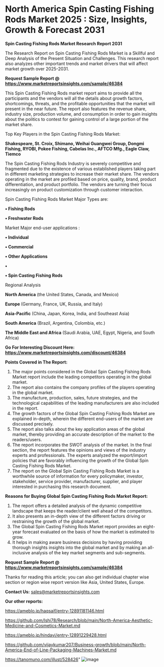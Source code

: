 # North America Spin Casting Fishing Rods Market 2025 : Size, Insights, Growth & Forecast 2031

<strong>Spin Casting Fishing Rods Market Research Report 2031</strong>

The Research Report on Spin Casting Fishing Rods Market is a Skillful and Deep Analysis of the Present Situation and Challenges. This research report also analyzes other important trends and market drivers that will affect market growth over 2025-2031.

<strong>Request Sample Report @ <a href=https://www.marketreportsinsights.com/sample/46384>https://www.marketreportsinsights.com/sample/46384</a></strong>

This Spin Casting Fishing Rods market report aims to provide all the participants and the vendors will all the details about growth factors, shortcomings, threats, and the profitable opportunities that the market will present in the near future. The report also features the revenue share, industry size, production volume, and consumption in order to gain insights about the politics to contest for gaining control of a large portion of the market share.

Top Key Players in the Spin Casting Fishing Rods Market:

<strong>Shakespeare, St. Croix, Shimano, Weihai Guangwei Group, Dongmi Fishing, RYOBI, Pokee Fishing, Cabelas Inc., AFTCO Mfg., Eagle Claw, Tiemco</strong>

The Spin Casting Fishing Rods Industry is severely competitive and fragmented due to the existence of various established players taking part in different marketing strategies to increase their market share. The vendors operating in the market are profiled based on price, quality, brand, product differentiation, and product portfolio. The vendors are turning their focus increasingly on product customization through customer interaction.

Spin Casting Fishing Rods Market Major Types are:

<strong>•  Fishing Rods

•  Freshwater Rods</strong>

Market Major end-user applications :

<strong>•  Individual

•  Commercial

•  Other Applications

•  

•  Spin Casting Fishing Rods</strong>

Regional Analysis

</u><strong><b>North America</b></strong> (the United States, Canada, and Mexico)

<strong><b>Europe </b></strong>(Germany, France, UK, Russia, and Italy)

<strong><b>Asia-Pacific</b></strong> (China, Japan, Korea, India, and Southeast Asia)

<strong><b>South America</b></strong> (Brazil, Argentina, Colombia, etc.)

<strong><b>The Middle East and Africa</b></strong> (Saudi Arabia, UAE, Egypt, Nigeria, and South Africa)

<strong>Go For Interesting Discount Here: <a href=https://www.marketreportsinsights.com/discount/46384>https://www.marketreportsinsights.com/discount/46384</a></strong>

<strong>Points Covered in The Report:</strong>
<ol>
  <li>The major points considered in the Global Spin Casting Fishing Rods Market report include the leading competitors operating in the global market.</li>
  <li>The report also contains the company profiles of the players operating in the global market.</li>
  <li>The manufacture, production, sales, future strategies, and the technological capabilities of the leading manufacturers are also included in the report.</li>
  <li>The growth factors of the Global Spin Casting Fishing Rods Market are explained in-depth, wherein the different end-users of the market are discussed precisely.</li>
  <li>The report also talks about the key application areas of the global market, thereby providing an accurate description of the market to the readers/users.</li>
  <li>The report incorporates the SWOT analysis of the market. In the final section, the report features the opinions and views of the industry experts and professionals. The experts analyzed the export/import policies that are favorably influencing the growth of the Global Spin Casting Fishing Rods Market.</li>
  <li>The report on the Global Spin Casting Fishing Rods Market is a worthwhile source of information for every policymaker, investor, stakeholder, service provider, manufacturer, supplier, and player interested in purchasing this research document.</li>
</ol>
<strong>Reasons for Buying Global Spin Casting Fishing Rods Market Report:</strong>

<ol>
  <li>The report offers a detailed analysis of the dynamic competitive landscape that keeps the reader/client well ahead of the competitors.</li>
  <li>It also presents an in-depth view of the different factors driving or restraining the growth of the global market.</li>
  <li>The Global Spin Casting Fishing Rods Market report provides an eight-year forecast evaluated on the basis of how the market is estimated to grow.</li>
  <li>It helps in making aware business decisions by having providing thorough insights insights into the global market and by making an all-inclusive analysis of the key market segments and sub-segments.</li>
</ol>
<strong>Request Sample Report @ <a href=https://www.marketreportsinsights.com/sample/46384>https://www.marketreportsinsights.com/sample/46384</a></strong>


Thanks for reading this article; you can also get individual chapter wise section or region wise report version like Asia, United States, Europe.

<strong>Contact Us:</strong>
sales@marketreportsinsights.com

<strong>Our other reports:</strong>

<a href=https://ameblo.jp/haqsaif/entry-12891181146.html>https://ameblo.jp/haqsaif/entry-12891181146.html</a>

<a href=https://github.com/Ishi78/Research/blob/main/North-America-Aesthetic-Medicine-and-Cosmetics-Market.md>https://github.com/Ishi78/Research/blob/main/North-America-Aesthetic-Medicine-and-Cosmetics-Market.md</a>

<a href=https://ameblo.jp/hindavi/entry-12891229428.html>https://ameblo.jp/hindavi/entry-12891229428.html</a>

<a href=https://github.com/vijaykumar207/Business-growth/blob/main/North-America-End-of-Line-Packaging-Machines-Market.md>https://github.com/vijaykumar207/Business-growth/blob/main/North-America-End-of-Line-Packaging-Machines-Market.md</a>

<a href=https://tanomuno.com/illust/528426>https://tanomuno.com/illust/528426</a>"
![image](https://github.com/user-attachments/assets/863d867c-0b9e-45e2-bb9c-84fd7e42ceb5)
